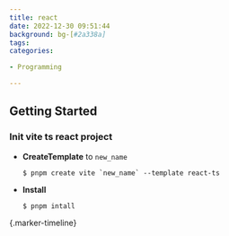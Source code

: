 ```yaml
---
title: react
date: 2022-12-30 09:51:44
background: bg-[#2a338a]
tags:
categories:

- Programming

---
```

Getting Started
----

### Init vite ts react project

- **CreateTemplate** to `new_name`
    ```shell script
    $ pnpm create vite `new_name` --template react-ts
    ```
- **Install**
    ```shell script
    $ pnpm intall 
    ```

{.marker-timeline}
